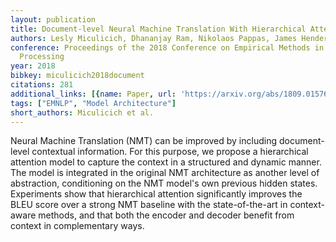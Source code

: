 ```yaml
---
layout: publication
title: Document-level Neural Machine Translation With Hierarchical Attention Networks
authors: Lesly Miculicich, Dhananjay Ram, Nikolaos Pappas, James Henderson
conference: Proceedings of the 2018 Conference on Empirical Methods in Natural Language
  Processing
year: 2018
bibkey: miculicich2018document
citations: 281
additional_links: [{name: Paper, url: 'https://arxiv.org/abs/1809.01576'}]
tags: ["EMNLP", "Model Architecture"]
short_authors: Miculicich et al.
---
```

Neural Machine Translation (NMT) can be improved by including document-level
contextual information. For this purpose, we propose a hierarchical attention
model to capture the context in a structured and dynamic manner. The model is
integrated in the original NMT architecture as another level of abstraction,
conditioning on the NMT model's own previous hidden states. Experiments show
that hierarchical attention significantly improves the BLEU score over a strong
NMT baseline with the state-of-the-art in context-aware methods, and that both
the encoder and decoder benefit from context in complementary ways.